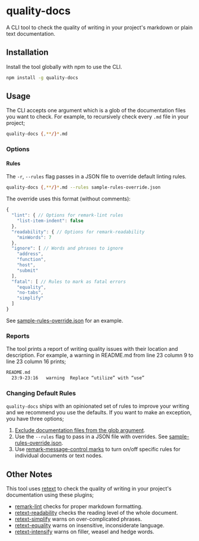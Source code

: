# quality-docs

A CLI tool to check the quality of writing in your project's markdown or plain text documentation.

## Installation

Install the tool globally with npm to use the CLI.

```bash
npm install -g quality-docs
```

## Usage

The CLI accepts one argument which is a glob of the documentation files you want to check. For example, to recursively check every `.md` file in your project;

```bash
quality-docs {,**/}*.md
```

### Options

#### Rules

The `-r`, `--rules` flag passes in a JSON file to override default linting rules.

```bash
quality-docs {,**/}*.md --rules sample-rules-override.json
```

The override uses this format (without comments):

```js
{
  "lint": { // Options for remark-lint rules
    "list-item-indent": false
  },
  "readability": { // Options for remark-readability
    "minWords": 7
  },
  "ignore": [ // Words and phrases to ignore
    "address",
    "function",
    "host",
    "submit"
  ],
  "fatal": [ // Rules to mark as fatal errors
    "equality",
    "no-tabs",
    "simplify"
  ]
}
```

See [sample-rules-override.json](./sample-rules-override.json) for an example.

### Reports

The tool prints a report of writing quality issues with their location and description. For example, a warning in README.md from line 23 column 9 to line 23 column 16 prints;

```bash
README.md
  23:9-23:16   warning  Replace “utilize” with “use”
```

### Changing Default Rules

`quality-docs` ships with an opinionated set of rules to improve your writing and we recommend  you use the defaults. If you want to make an exception, you have three options;

1. [Exclude documentation files from the glob argument](http://tldp.org/LDP/GNU-Linux-Tools-Summary/html/x11655.htm#STANDARD-WILDCARDS).
2. Use the `--rules` flag to pass in a JSON file with overrides. See [sample-rules-override.json](./sample-rules-override.json).
3. Use [remark-message-control marks](https://github.com/wooorm/remark-message-control) to turn on/off specific rules for individual documents or text nodes.

## Other Notes

This tool uses [retext](https://github.com/wooorm/retext) to check the quality of writing in your project's documentation using these plugins;

* [remark-lint](https://github.com/wooorm/remark-lint) checks for proper markdown formatting.
* [retext-readability](https://github.com/wooorm/retext-readability) checks the reading level of the whole document.
* [retext-simplify](https://github.com/wooorm/retext-simplify) warns on over-complicated phrases.
* [retext-equality](https://github.com/wooorm/retext-equality) warns on insensitive, inconsiderate language.
* [retext-intensify](https://github.com/wooorm/retext-intensify) warns on filler, weasel and hedge words.
